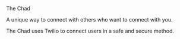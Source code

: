 The Chad

A unique way to connect with others who want to connect with you.  

The Chad uses Twilio to connect users in a safe and secure method.


